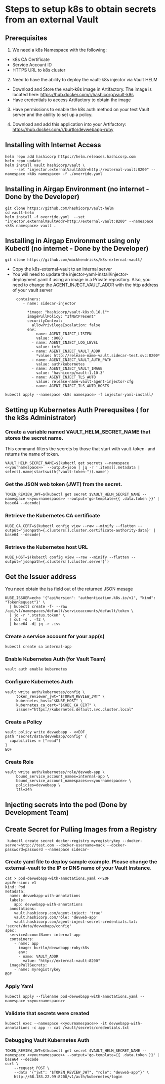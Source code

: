 # Steps to setup k8s to obtain secrets from an external Vault

## Prerequisites

1) We need a k8s Namespace with the following:

- k8s CA Certificate
- Service Account ID
- HTTPS URL to k8s cluster

2) Need to have the ability to deploy the vault-k8s injector via Vault HELM

- Download and Store the vault-k8s image in Artifactory.  The image is located here: https://hub.docker.com/r/hashicorp/vault-k8s
- Have credentials to access Artifactory to obtain the image 

3) Have permissions to enable the k8s auth method on your test Vault server and the ability to set up a policy.

4) Download and add this application into your Artifactory: https://hub.docker.com/r/burtlo/devwebapp-ruby


## Installing with Internet Access

```
helm repo add hashicorp https://helm.releases.hashicorp.com
helm repo update
helm install vault hashicorp/vault \
    --set "injector.externalVaultAddr=http://external-vault:8200" --namespace <k8s namespace> -f ./override.yaml
```

## Installing in Airgap Environment (no internet - Done by the Developer)
```
git clone https://github.com/hashicorp/vault-helm
cd vault-helm
helm install -f override.yaml  --set "injector.externalVaultAddr=http://external-vault:8200" --namespace <k8s namespace> vault .
```

## Installing in Airgap Environment using only Kubectl (no internet - Done by the Developer)
```
git clone https://github.com/mackhendricks/k8s-external-vault/
```

- Copy the k8s-external-vault to an internal server
- You will need to update the injector-yaml-install/injector-deployment.yaml if using an image in a Private repository.  Also, you need to change the AGENT_INJECT_VAULT_ADDR with the http address of your vault server
  
```
     containers:
        - name: sidecar-injector

          *image: "hashicorp/vault-k8s:0.16.1"*
          imagePullPolicy: "IfNotPresent"
          securityContext:
            allowPrivilegeEscalation: false
          env:
            - name: AGENT_INJECT_LISTEN
              value: :8080
            - name: AGENT_INJECT_LOG_LEVEL
              value: info
            - name: AGENT_INJECT_VAULT_ADDR
              *value: http://release-name-vault.sidecar-test.svc:8200*
            - name: AGENT_INJECT_VAULT_AUTH_PATH
              value: auth/kubernetes
            - name: AGENT_INJECT_VAULT_IMAGE
              value: "hashicorp/vault:1.10.3"
            - name: AGENT_INJECT_TLS_AUTO
              value: release-name-vault-agent-injector-cfg
            - name: AGENT_INJECT_TLS_AUTO_HOSTS
```


```
kubectl apply --namespace <k8s namespace> -f injector-yaml-install/
```


## Setting up Kubernetes Auth Prerequsites ( for the k8s Administrator)

### Create a variable named VAULT_HELM_SECRET_NAME that stores the secret name.  
This command filters the secrets by those that start with vault-token- and returns the name of token.

```
VAULT_HELM_SECRET_NAME=$(kubectl get secrets --namespace <<yournamespace>>  --output=json | jq -r '.items[].metadata | select(.name|startswith("vault-token-")).name')
```

### Get the JSON web token (JWT) from the secret.

```
TOKEN_REVIEW_JWT=$(kubectl get secret $VAULT_HELM_SECRET_NAME --namespace <<yournamespace>> --output='go-template={{ .data.token }}' | base64 --decode)
```

### Retrieve the Kubernetes CA certificate

```
KUBE_CA_CERT=$(kubectl config view --raw --minify --flatten --output='jsonpath={.clusters[].cluster.certificate-authority-data}' | base64 --decode)
```

### Retrieve the Kubernetes host URL
```
KUBE_HOST=$(kubectl config view --raw --minify --flatten --output='jsonpath={.clusters[].cluster.server}')
```

## Get the Issuer address

You need obtain the iss field out of the returned JSON mesage

```
KUBE_ISSUER=echo '{"apiVersion": "authentication.k8s.io/v1", "kind": "TokenRequest"}' \
  | kubectl create -f- --raw /api/v1/namespaces/default/serviceaccounts/default/token \
  | jq -r '.status.token' \
  | cut -d . -f2 \
  | base64 -d| jq -r .iss
```

### Create a service account for your app(s)
```
kubectl create sa internal-app
```

### Enable Kubernetes Auth (for Vault Team)
```
vault auth enable kubernetes
```

### Configure Kubernetes Auth

```
vault write auth/kubernetes/config \
     token_reviewer_jwt="$TOKEN_REVIEW_JWT" \
     kubernetes_host="$KUBE_HOST" \
     kubernetes_ca_cert="$KUBE_CA_CERT" \
     issuer="https://kubernetes.default.svc.cluster.local"
```

### Create a Policy
```
vault policy write devwebapp - <<EOF
path "secret/data/devwebapp/config" {
  capabilities = ["read"]
}
EOF
```

### Create Role

```
vault write auth/kubernetes/role/devweb-app \
     bound_service_account_names=internal-app \
     bound_service_account_namespaces=<<yournamespace>> \
     policies=devwebapp \
     ttl=24h
```

## Injecting secrets into the pod (Done by Development Team)


## Create Secret for Pulling Images from a Registry

```
 kubectl create secret docker-registry myregistrykey --docker-server=http://test.com --docker-username=mack --docker-password=password --namespace sidecar-
```

### Create yaml file to deploy sample example.  Please change the external-vault to the IP or DNS name of your Vault Instance.

```
cat > pod-devwebapp-with-annotations.yaml <<EOF
apiVersion: v1
kind: Pod
metadata:
  name: devwebapp-with-annotations
  labels:
    app: devwebapp-with-annotations
  annotations:
    vault.hashicorp.com/agent-inject: 'true'
    vault.hashicorp.com/role: 'devweb-app'
    vault.hashicorp.com/agent-inject-secret-credentials.txt: 'secret/data/devwebapp/config'
spec:
  serviceAccountName: internal-app
  containers:
    - name: app
      image: burtlo/devwebapp-ruby:k8s
      env:
      - name: VAULT_ADDR
        value: "http://external-vault:8200"
  imagePullSecrets:
    - name: myregistrykey
EOF
```

### Apply Yaml

```
kubectl apply --filename pod-devwebapp-with-annotations.yaml --namespace <<yournamespace>>
```

### Validate that secrets were created
```
kubectl exec --namespace <<yournamespace>> -it devwebapp-with-annotations -c app -- cat /vault/secrets/credentials.txt
```

### Debugging Vault Kubernetes Auth

```
TOKEN_REVIEW_JWT=$(kubectl get secret $VAULT_HELM_SECRET_NAME --namespace <<yournamespace>> --output='go-template={{ .data.token }}' | base64 --decode
curl \
    --request POST \
    --data '{"jwt": "$TOKEN_REVIEW_JWT", "role": "devweb-app"}' \
    http://68.183.22.99:8200/v1/auth/kubernetes/login
```
